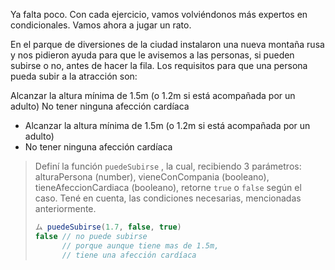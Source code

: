 Ya falta poco. Con cada ejercicio, vamos volviéndonos más expertos en condicionales. Vamos ahora a jugar un rato. 

En el parque de diversiones de la ciudad instalaron una nueva montaña rusa y nos pidieron ayuda para que le avisemos a las personas, si pueden subirse o no, antes de hacer la fila. Los requisitos para que una persona pueda subir a la atracción son:

Alcanzar la altura mínima de 1.5m (o 1.2m si está acompañada por un adulto)
No tener ninguna afección cardíaca

* Alcanzar la altura mínima de 1.5m (o 1.2m si está acompañada por un adulto)
* No tener ninguna afección cardíaca

> Definí la función `puedeSubirse` , la cual, recibiendo 3 parámetros: alturaPersona (number), vieneConCompania (booleano), tieneAfeccionCardiaca (booleano), retorne `true` o `false` según el caso. Tené en cuenta, las condiciones necesarias, mencionadas anteriormente.
> 
> ```javascript
> ム puedeSubirse(1.7, false, true)
> false // no puede subirse
>       // porque aunque tiene mas de 1.5m, 
>       // tiene una afección cardíaca
> ```
